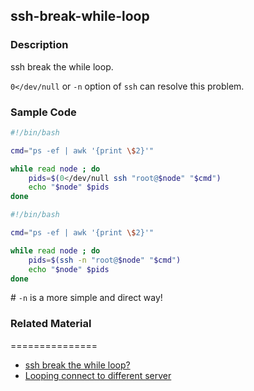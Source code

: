 ## ssh-break-while-loop
### Description

ssh break the while loop.

`0</dev/null` or `-n` option of `ssh` can resolve this problem.

### Sample Code

```bash
#!/bin/bash

cmd="ps -ef | awk '{print \$2}'"

while read node ; do
    pids=$(0</dev/null ssh "root@$node" "$cmd")
	echo "$node" $pids
done
```

```bash
#!/bin/bash

cmd="ps -ef | awk '{print \$2}'"

while read node ; do
	pids=$(ssh -n "root@$node" "$cmd")
	echo "$node" $pids
done
```

\# `-n` is a more simple and direct way!

### Related Material
===============
- [ssh break the while loop?](http://www.unix.com/shell-programming-scripting/38060-ssh-break-while-loop.html)
- [Looping connect to different server](http://www.unix.com/shell-programming-scripting/37773-looping-connect-different-server.html)

